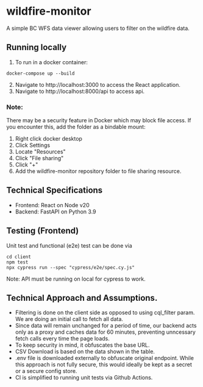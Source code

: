 # wildfire-monitor

A simple BC WFS data viewer allowing users to filter on the wildfire data.

## Running locally
1. To run in a docker container:
```
docker-compose up --build
```
2. Navigate to http://localhost:3000 to access the React application.
3. Navigate to http://localhost:8000/api to access api.

### Note:
There may be a security feature in Docker which may block file access. If you encounter this, add the folder as a bindable mount:
1. Right click docker desktop
2. Click Settings
3. Locate "Resources"
4. Click "File sharing"
5. Click "+"
6. Add the wildfire-monitor repository folder to file sharing resource.

## Technical Specifications
* Frontend: React on Node v20
* Backend: FastAPI on Python 3.9

## Testing (Frontend)

Unit test and functional (e2e) test can be done via
```
cd client
npm test
npx cypress run --spec "cypress/e2e/spec.cy.js"
```
Note: API must be running on local for cypress to work.

## Technical Approach and Assumptions.
* Filtering is done on the client side as opposed to using cql_filter param. We are doing an initial call to fetch all data.
* Since data will remain unchanged for a period of time, our backend acts only as a proxy and caches data for 60 minutes, preventing unncessary fetch calls every time the page loads.
* To keep security in mind, it obfuscates the base URL.
* CSV Download is based on the data shown in the table.
* .env file is downloaded externally to obfuscate original endpoint. While this approach is not fully secure, this would ideally be kept as a secret or a secure config store.
* CI is simplified to running unit tests via Github Actions.
